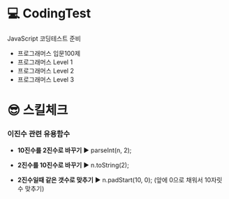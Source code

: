 # 💻 CodingTest

JavaScript 코딩테스트 준비

- 프로그래머스 입문100제
- 프로그래머스 Level 1
- 프로그래머스 Level 2
- 프로그래머스 Level 3

# 😎 스킬체크
### 이진수 관련 유용함수

- **10진수를 2진수로 바꾸기** ▶️ parseInt(n, 2);

- **2진수를 10진수로 바꾸기** ▶️ n.toString(2);

- **2진수일때 같은 갯수로 맞추기** ▶️ n.padStart(10, 0);  (앞에 0으로 채워서 10자릿수 맞추기)
